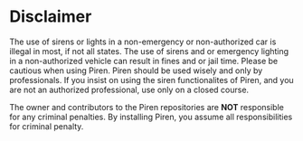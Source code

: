 # Disclaimer

The use of sirens or lights in a non-emergency or non-authorized car is illegal in most, if not all states. The use of sirens and or emergency lighting in a non-authorized vehicle can result in fines and or jail time. Please be cautious when using Piren. Piren should be used wisely and only by professionals. If you insist on using the siren functionalites of Piren, and you are not an authorized professional, use only on a closed course.


The owner and contributors to the Piren repositories are **NOT** responsible for any criminal penalties. By installing Piren, you assume all responsibilities for criminal penalty.